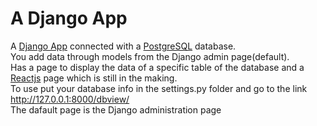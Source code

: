# A Django App
A [Django App](https://www.djangoproject.com/) connected with a [PostgreSQL](https://www.postgresql.org/) database.<br/>
You add data through models from the Django admin page(default).<br/>
Has a page to display the data of a specific table of the database and a [Reactjs](https://reactjs.org/) page which is still in the making.<br/>
To use put your database info in the settings.py folder and go to the link http://127.0.0.1:8000/dbview/<br/>
The dafault page is the Django administration page

